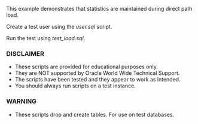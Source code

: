 This example demonstrates that statistics are maintained during direct path load.

Create a test user using the *user.sql* script.

Run the test using *test_load.sql*.

### DISCLAIMER

*  These scripts are provided for educational purposes only.
*  They are NOT supported by Oracle World Wide Technical Support.
*  The scripts have been tested and they appear to work as intended.
*  You should always run scripts on a test instance.

### WARNING

*  These scripts drop and create tables. For use on test databases.
